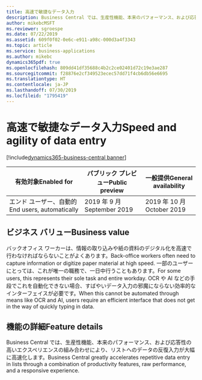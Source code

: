 ```yaml
---
title: 高速で敏捷なデータ入力
description: Business Central では、生産性機能、本来のパフォーマンス、および応答性の高いエクスペリエンスの組み合わせにより、リストへのデータの反復入力が大幅に高速化します。
author: mikebcMSFT
ms.reviewer: sgroespe
ms.date: 07/22/2019
ms.assetid: 609f0f02-0e6c-e911-a98c-000d3a4f3343
ms.topic: article
ms.service: business-applications
ms.author: mikebc
dynamics365pdf: true
ms.openlocfilehash: 809dd41df35688c4b2c2ce02401d72c19e3ae287
ms.sourcegitcommit: f28876e2cf349523ecec57dd71f4cb6db56e6695
ms.translationtype: HT
ms.contentlocale: ja-JP
ms.lasthandoff: 07/30/2019
ms.locfileid: "1795419"
---
```

# <a name="speed-and-agility-of-data-entry"></a><span data-ttu-id="eb3a4-103">高速で敏捷なデータ入力</span><span class="sxs-lookup"><span data-stu-id="eb3a4-103">Speed and agility of data entry</span></span>
[!include[dynamics365-business-central banner](../includes/dynamics365-business-central.md)]

| <span data-ttu-id="eb3a4-104">有効対象</span><span class="sxs-lookup"><span data-stu-id="eb3a4-104">Enabled for</span></span>    |  <span data-ttu-id="eb3a4-105">パブリック プレビュー</span><span class="sxs-lookup"><span data-stu-id="eb3a4-105">Public preview</span></span> | <span data-ttu-id="eb3a4-106">一般提供</span><span class="sxs-lookup"><span data-stu-id="eb3a4-106">General availability</span></span> | 
| ---------- | ---------- |---------- |
|<span data-ttu-id="eb3a4-107">エンド ユーザー、自動的</span><span class="sxs-lookup"><span data-stu-id="eb3a4-107">End users, automatically</span></span>|<span data-ttu-id="eb3a4-108">2019 年 9 月</span><span class="sxs-lookup"><span data-stu-id="eb3a4-108">September 2019</span></span>| <span data-ttu-id="eb3a4-109">2019 年 10 月</span><span class="sxs-lookup"><span data-stu-id="eb3a4-109">October 2019</span></span>|


## <a name="business-value"></a><span data-ttu-id="eb3a4-110">ビジネス バリュー</span><span class="sxs-lookup"><span data-stu-id="eb3a4-110">Business value</span></span>
<!-- bv start -->
<span data-ttu-id="eb3a4-111">バックオフィス ワーカーは、情報の取り込みや紙の資料のデジタル化を高速で行わなければならないことがよくあります。</span><span class="sxs-lookup"><span data-stu-id="eb3a4-111">Back-office workers often need to capture information or digitize paper material at high speed.</span></span> <span data-ttu-id="eb3a4-112">一部のユーザーにとっては、これが唯一の職務で、一日中行うこともあります。</span><span class="sxs-lookup"><span data-stu-id="eb3a4-112">For some users, this represents their sole task and entire workday.</span></span> <span data-ttu-id="eb3a4-113">OCR や AI などの手段でこれを自動化できない場合、すばやいデータ入力の邪魔にならない効率的なインターフェイスが必要です。</span><span class="sxs-lookup"><span data-stu-id="eb3a4-113">When this cannot be automated through means like OCR and AI, users require an efficient interface that does not get in the way of quickly typing in data.</span></span>
<!-- bv end -->



## <a name="feature-details"></a><span data-ttu-id="eb3a4-114">機能の詳細</span><span class="sxs-lookup"><span data-stu-id="eb3a4-114">Feature details</span></span>
<!--feature detail start -->
<span data-ttu-id="eb3a4-115">Business Central では、生産性機能、本来のパフォーマンス、および応答性の高いエクスペリエンスの組み合わせにより、リストへのデータの反復入力が大幅に高速化します。</span><span class="sxs-lookup"><span data-stu-id="eb3a4-115">Business Central greatly accelerates repetitive data entry in lists through a combination of productivity features, raw performance, and a responsive experience.</span></span>
<!--note from editor: There are no details here. If you cannot add them now, please do so after June 10. -->
<!--feature detail end -->











